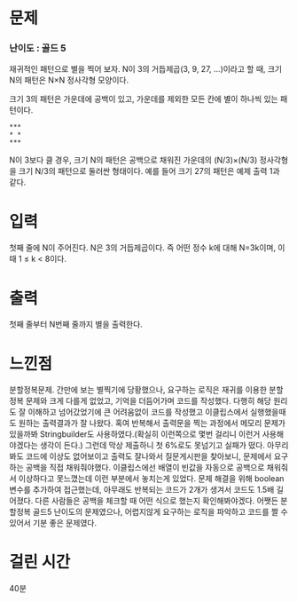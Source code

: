 # 문제

### 난이도 : 골드 5

재귀적인 패턴으로 별을 찍어 보자. N이 3의 거듭제곱(3, 9, 27, ...)이라고 할 때, 크기 N의 패턴은 N×N 정사각형 모양이다.

크기 3의 패턴은 가운데에 공백이 있고, 가운데를 제외한 모든 칸에 별이 하나씩 있는 패턴이다.

    ***
    * *
    ***

N이 3보다 클 경우, 크기 N의 패턴은 공백으로 채워진 가운데의 (N/3)×(N/3) 정사각형을 크기 N/3의 패턴으로 둘러싼 형태이다. 예를 들어 크기 27의 패턴은 예제 출력 1과 같다.

# 입력

첫째 줄에 N이 주어진다. N은 3의 거듭제곱이다. 즉 어떤 정수 k에 대해 N=3k이며, 이때 1 ≤ k < 8이다.

# 출력

첫째 줄부터 N번째 줄까지 별을 출력한다.

# 느낀점

분할정복문제. 간만에 보는 별찍기에 당황했으나, 요구하는 로직은 재귀를 이용한 분할정복 문제와 크게 다를게 없었고, 기억을 더듬어가며 코드를 작성했다. 다행히 해당 원리도 잘 이해하고 넘어갔었기에 큰 어려움없이 코드를 작성했고 이클립스에서 실행했을때도 원하는 출력결과가 잘 나왔다. 혹여 반복해서 출력문을 찍는 과정에서 메모리 문제가 있을까봐 Stringbuilder도 사용하였다.(확실히 이런쪽으로 몇번 걸리니 이런거 사용해야겠다는 생각이 든다.) 그런데 막상 제출하니 첫 6%로도 못넘기고 실패가 떴다. 아무리봐도 코드에 이상도 없어보이고 출력도 잘나와서 질문게시판을 찾아보니, 문제에서 요구하는 공백을 직접 채워줘야했다. 이클립스에선 배열이 빈값을 자동으로 공백으로 채워줘서 이상하다고 못느꼈는데 이런 부분에서 놓치는게 있었다. 문제 해결을 위해 boolean 변수를 추가하여 접근했는데, 아무래도 반복되는 코드가 2개가 생겨서 코드도 1.5배 길어졌다. 다른 사람들은 공백을 체크할 때 어떤 식으로 했는지 확인해봐야겠다. 어쨋든 분할정복 골드5 난이도의 문제였으나, 어렵지않게 요구하는 로직을 파악하고 코드를 짤 수 있어서 기분 좋은 문제였다.

# 걸린 시간

40분
